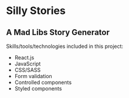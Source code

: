 # Silly Stories

## A Mad Libs Story Generator

Skills/tools/technologies included in this project:

- React.js
- JavaScript
- CSS/SASS
- Form validation
- Controlled components
- Styled components
